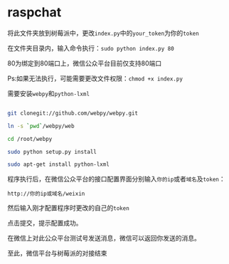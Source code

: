 raspchat
========
将此文件夹放到树莓派中，更改`index.py`中的`your_token`为你的`token`

在文件夹目录内，输入命令执行：`sudo python index.py 80`

80为绑定到80端口上，微信公众平台目前仅支持80端口

Ps:如果无法执行，可能需要更改文件权限：`chmod +x index.py`

需要安装`webpy`和`python-lxml`

```bash

git clonegit://github.com/webpy/webpy.git

ln -s `pwd`/webpy/web

cd /root/webpy

sudo python setup.py install

sudo apt-get install python-lxml

```

程序执行后，在微信公众平台的接口配置界面分别输入`你的ip`或者`域名`及`token`：

`http://你的ip或域名/weixin`

然后输入刚才配置程序时更改的自己的`token`

点击提交，提示配置成功。

在微信上对此公众平台测试号发送消息，微信可以返回你发送的消息。

至此，微信平台与树莓派的对接结束
